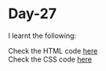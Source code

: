 # Day-27


I learnt the following:


Check the HTML code [here](./.html)  
Check the CSS code [here](./.css)